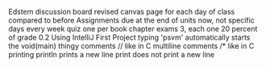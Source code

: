 Edstem discussion board
revised canvas page for each day of class compared to before
Assignments
	due at the end of units now, not specific days every week
quiz
	one per book chapter
exams
	3, each one 20 percent of grade
0.2 Using IntelliJ First Project
	typing 'psvm' automatically starts the void(main) thingy
	comments
		// like in C
	multiline comments
		/* like in C
	printing
		println
			prints a new line 
		print
			does not print a new line